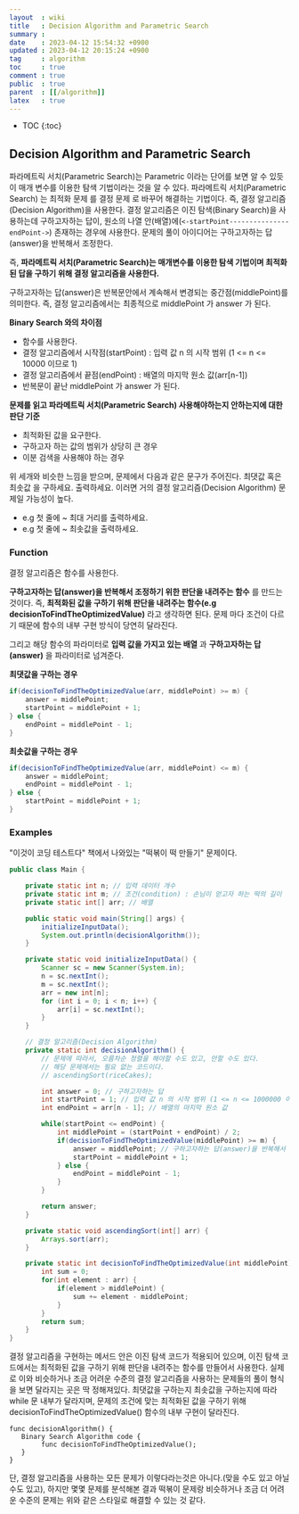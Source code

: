 ```yaml
---
layout  : wiki
title   : Decision Algorithm and Parametric Search
summary : 
date    : 2023-04-12 15:54:32 +0900
updated : 2023-04-12 20:15:24 +0900
tag     : algorithm
toc     : true
comment : true
public  : true
parent  : [[/algorithm]]
latex   : true
---
```

* TOC
{:toc}

## Decision Algorithm and Parametric Search

파라메트릭 서치(Parametric Search)는 Parametric 이라는 단어를 보면 알 수 있듯이 매개 변수를 이용한 탐색 기법이라는 것을 알 수 있다. 파라메트릭 서치(Parametric Search) 는 최적화 문제 를 결정 문제 로 바꾸어 해결하는 기법이다. 즉, 결정 알고리즘(Decision Algorithm)을 사용한다. 결정 알고리즘은 이진 탐색(Binary Search)을 사용하는데 구하고자하는 답이, 원소의 나열 안(배열)에(`<-startPoint---------------endPoint->`) 존재하는 경우에 사용한다. 문제의 풀이 아이디어는 구하고자하는 답(answer)을 반복해서 조정한다.

즉, __파라메트릭 서치(Parametric Search)는 매개변수를 이용한 탐색 기법이며 최적화된 답을 구하기 위해 결정 알고리즘을 사용한다.__

구하고자하는 답(answer)은 반복문안에서 계속해서 변경되는 중간점(middlePoint)를 의미한다. 즉, 결정 알고리즘에서는 최종적으로 middlePoint 가 answer 가 된다.

__Binary Search 와의 차이점__
- 함수를 사용한다.
- 결정 알고리즘에서 시작점(startPoint) : 입력 값 n 의 시작 범위 (1 <= n <= 10000 이므로 1)
- 결정 알고리즘에서 끝점(endPoint) : 배열의 마지막 원소 값(arr[n-1])
- 반복문이 끝난 middlePoint 가 answer 가 된다.

__문제를 읽고 파라메트릭 서치(Parametric Search) 사용해야하는지 안하는지에 대한 판단 기준__
- 최적화된 값을 요구한다.
- 구하고자 하는 값의 범위가 상당히 큰 경우
- 이분 검색을 사용해야 하는 경우

위 세개와 비슷한 느낌을 받으며, 문제에서 다음과 같은 문구가 주어진다. 최댓값 혹은 최솟값 을 구하세요. 출력하세요. 이러면 거의 결정 알고리즘(Decision Algorithm) 문제일 가능성이 높다.
- e.g 첫 줄에 ~ 최대 거리를 출력하세요.
- e.g 첫 줄에 ~ 최솟값을 출력하세요.

### Function

결정 알고리즘은 함수를 사용한다. 

__구하고자하는 답(answer)을 반복해서 조정하기 위한 판단을 내려주는 함수__ 를 만드는 것이다. 즉, __최적화된 값을 구하기 위해 판단을 내려주는 함수(e.g decisionToFindTheOptimizedValue)__ 라고 생각하면 된다. 문제 마다 조건이 다르기 때문에 함수의 내부 구현 방식이 당연히 달라진다.

그리고 해당 함수의 파라미터로 __입력 값을 가지고 있는 배열__ 과 __구하고자하는 답(answer)__ 을 파라미터로 넘겨준다.

__최댓값을 구하는 경우__

```java
if(decisionToFindTheOptimizedValue(arr, middlePoint) >= m) {
    answer = middlePoint;
    startPoint = middlePoint + 1;
} else {
    endPoint = middlePoint - 1;
}
```

__최솟값을 구하는 경우__

```java
if(decisionToFindTheOptimizedValue(arr, middlePoint) <= m) {
    answer = middlePoint;
    endPoint = middlePoint - 1;
} else {
    startPoint = middlePoint + 1;
}
```

### Examples

"이것이 코딩 테스트다" 책에서 나와있는 "떡볶이 떡 만들기" 문제이다.

```java
public class Main {

    private static int n; // 입력 데이터 개수 
    private static int m; // 조건(condition) : 손님이 얻고자 하는 떡의 길이
    private static int[] arr; // 배열

    public static void main(String[] args) {
        initializeInputData();
        System.out.println(decisionAlgorithm());
    }

    private static void initializeInputData() {
        Scanner sc = new Scanner(System.in);
        n = sc.nextInt();
        m = sc.nextInt();
        arr = new int[n];
        for (int i = 0; i < n; i++) {
            arr[i] = sc.nextInt();
        }
    }

    // 결정 알고리즘(Decision Algorithm)
    private static int decisionAlgorithm() {
        // 문제에 따라서, 오름차순 정렬을 해야할 수도 있고, 안할 수도 있다.
        // 해당 문제에서는 필요 없는 코드이다.
        // ascendingSort(riceCakes);  

        int answer = 0; // 구하고자하는 답
        int startPoint = 1; // 입력 값 n 의 시작 범위 (1 <= n <= 1000000 이므로 1)
        int endPoint = arr[n - 1]; // 배열의 마지막 원소 값

        while(startPoint <= endPoint) {
            int middlePoint = (startPoint + endPoint) / 2;
            if(decisionToFindTheOptimizedValue(middlePoint) >= m) {
                answer = middlePoint; // 구하고자하는 답(answer)을 반복해서 조정
                startPoint = middlePoint + 1;
            } else {
                endPoint = middlePoint - 1;
            }
        }

        return answer;
    }

    private static void ascendingSort(int[] arr) {
        Arrays.sort(arr);
    }

    private static int decisionToFindTheOptimizedValue(int middlePoint) {
        int sum = 0;
        for(int element : arr) {
            if(element > middlePoint) {
                sum += element - middlePoint;
            }
        }
        return sum;
    }
}
```

결정 알고리즘을 구현하는 메서드 안은 이진 탐색 코드가 적용되어 있으며, 이진 탐색 코드에서는 최적화된 값을 구하기 위해 판단을 내려주는 함수를 만들어서 사용한다.
실제로 이와 비슷하거나 조금 어려운 수준의 결정 알고리즘을 사용하는 문제들의 풀이 형식을 보면 달라지는 곳은 딱 정해져있다. 최댓값을 구하는지 최솟값을 구하는지에 따라 while 문 내부가 달라지며,
문제의 조건에 맞는 최적화된 값을 구하기 위해 decisionToFindTheOptimizedValue() 함수의 내부 구현이 달라진다.

```
func decisionAlgorithm() {
   Binary Search Algorithm code {
        func decisionToFindTheOptimizedValue();
   }
}
```

단, 결정 알고리즘을 사용하는 모든 문제가 이렇다라는것은 아니다.(맞을 수도 있고 아닐 수도 있고), 하지만 몇몇 문제를 분석해본 결과 떡볶이 문제랑 비슷하거나 조금 더 어려운 수준의 문제는 위와 같은 스타일로 해결할 수 있는 것 같다.